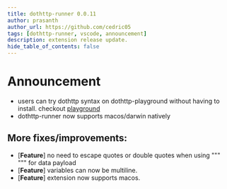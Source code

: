 ```yaml
---
title: dothttp-runner 0.0.11
author: prasanth
author_url: https://github.com/cedric05
tags: [dothttp-runner, vscode, announcement]
description: extension release update.
hide_table_of_contents: false
---
```


# **Announcement** 

- users can try dothttp syntax on dothttp-playground without having to install. checkout [playground](https://cedric05.github.io/dothttp-playground/)
- dothttp-runner now supports macos/darwin natively

## More fixes/improvements:

- [**Feature**] no need to escape quotes or double quotes when using """ """ for data payload
- [**Feature**] variables can now  be multiline.
- [**Feature**] extension now supports macos.
